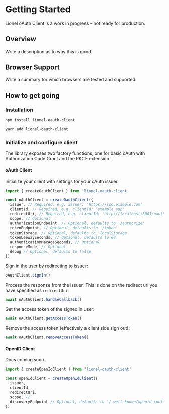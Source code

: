 # Getting Started

Lionel oAuth Client is a work in progress – not ready for production.

## Overview

Write a description as to why this is good.

## Browser Support

Write a summary for which browsers are tested and supported.

## How to get going

### Installation

```bash
npm install lionel-oauth-client
```

```bash
yarn add lionel-oauth-client
```

### Initialize and configure client

The library exposes two factory functions, one for basic oAuth with Authorization Code Grant and the PKCE extension.

#### oAuth Client

Initialize your client with settings for your oAuth issuer.

```js
import { createOauthClient } from 'lionel-oauth-client'

const oAuthClient = createOauthClient({
  issuer, // Required, e.g. issuer: 'https://sso.example.com'
  clientId, // Required, e.g. clientId: 'example_app'
  redirectUri, // Required, e.g. clientId: 'http://localhost:3001/oauth-callback.html'
  scope, // Optional
  authorizationEndpoint, // Optional, defaults to '/authorize'
  tokenEndpoint, // Optional, defaults to '/token'
  tokenStorage, // Optional, defaults to 'localStorage'
  tokenLeewaySeconds, // Optional, defaults to 60
  authenticationMaxAgeSeconds, // Optional
  responseMode, // Optional
  debug // Optional, defaults to false
})
```

Sign in the user by redirecting to issuer:

```js
oAuthClient.signIn()
```

Process the response from the issuer. This is done on the redirect uri you have specified as `redirectUri`:

```js
await oAuthClient.handleCallback()
```

Get the access token of the signed in user:

```js
await oAuthClient.getAccessToken()
```

Remove the access token (effectively a client side sign out):

```js
await oAuthClient.removeAccessToken()
```

#### OpenID Client

Docs coming soon...

```js
import { createOpenIdClient } from 'lionel-oauth-client'

const openIdClient = createOpenIdClient({
  issuer,
  clientId,
  redirectUri,
  scope, //
  discoveryEndpoint // Optional, defaults to '/.well-known/openid-configuration'
})
```
